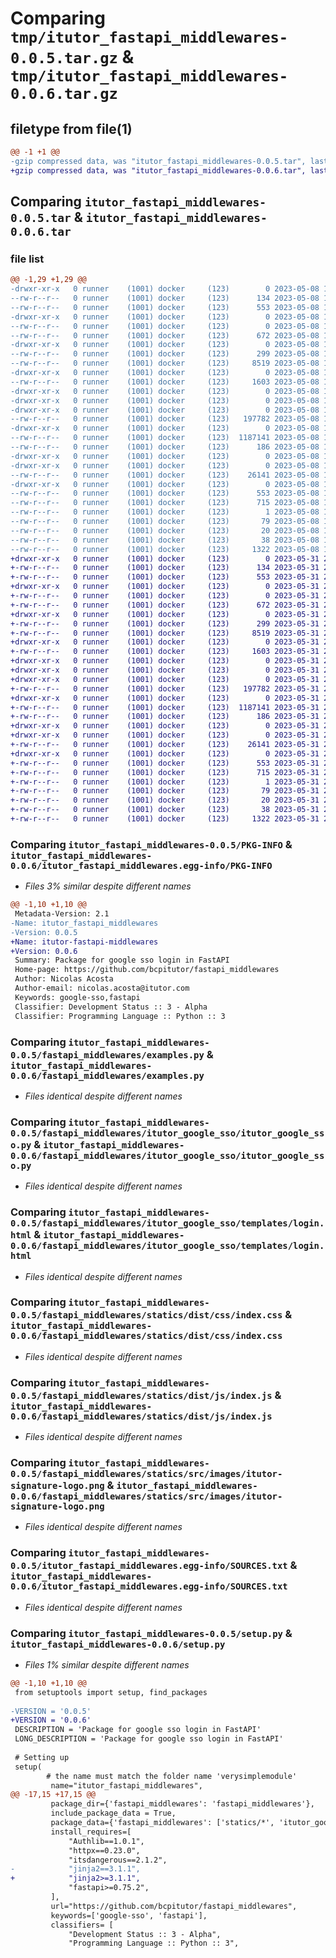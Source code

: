 # Comparing `tmp/itutor_fastapi_middlewares-0.0.5.tar.gz` & `tmp/itutor_fastapi_middlewares-0.0.6.tar.gz`

## filetype from file(1)

```diff
@@ -1 +1 @@
-gzip compressed data, was "itutor_fastapi_middlewares-0.0.5.tar", last modified: Mon May  8 15:36:26 2023, max compression
+gzip compressed data, was "itutor_fastapi_middlewares-0.0.6.tar", last modified: Wed May 31 23:34:25 2023, max compression
```

## Comparing `itutor_fastapi_middlewares-0.0.5.tar` & `itutor_fastapi_middlewares-0.0.6.tar`

### file list

```diff
@@ -1,29 +1,29 @@
-drwxr-xr-x   0 runner    (1001) docker     (123)        0 2023-05-08 15:36:26.594095 itutor_fastapi_middlewares-0.0.5/
--rw-r--r--   0 runner    (1001) docker     (123)      134 2023-05-08 15:36:13.000000 itutor_fastapi_middlewares-0.0.5/MANIFEST.in
--rw-r--r--   0 runner    (1001) docker     (123)      553 2023-05-08 15:36:26.594095 itutor_fastapi_middlewares-0.0.5/PKG-INFO
-drwxr-xr-x   0 runner    (1001) docker     (123)        0 2023-05-08 15:36:26.586094 itutor_fastapi_middlewares-0.0.5/fastapi_middlewares/
--rw-r--r--   0 runner    (1001) docker     (123)        0 2023-05-08 15:36:13.000000 itutor_fastapi_middlewares-0.0.5/fastapi_middlewares/__init__.py
--rw-r--r--   0 runner    (1001) docker     (123)      672 2023-05-08 15:36:13.000000 itutor_fastapi_middlewares-0.0.5/fastapi_middlewares/examples.py
-drwxr-xr-x   0 runner    (1001) docker     (123)        0 2023-05-08 15:36:26.590095 itutor_fastapi_middlewares-0.0.5/fastapi_middlewares/itutor_google_sso/
--rw-r--r--   0 runner    (1001) docker     (123)      299 2023-05-08 15:36:13.000000 itutor_fastapi_middlewares-0.0.5/fastapi_middlewares/itutor_google_sso/__init__.py
--rw-r--r--   0 runner    (1001) docker     (123)     8519 2023-05-08 15:36:13.000000 itutor_fastapi_middlewares-0.0.5/fastapi_middlewares/itutor_google_sso/itutor_google_sso.py
-drwxr-xr-x   0 runner    (1001) docker     (123)        0 2023-05-08 15:36:26.590095 itutor_fastapi_middlewares-0.0.5/fastapi_middlewares/itutor_google_sso/templates/
--rw-r--r--   0 runner    (1001) docker     (123)     1603 2023-05-08 15:36:13.000000 itutor_fastapi_middlewares-0.0.5/fastapi_middlewares/itutor_google_sso/templates/login.html
-drwxr-xr-x   0 runner    (1001) docker     (123)        0 2023-05-08 15:36:26.586094 itutor_fastapi_middlewares-0.0.5/fastapi_middlewares/statics/
-drwxr-xr-x   0 runner    (1001) docker     (123)        0 2023-05-08 15:36:26.586094 itutor_fastapi_middlewares-0.0.5/fastapi_middlewares/statics/dist/
-drwxr-xr-x   0 runner    (1001) docker     (123)        0 2023-05-08 15:36:26.590095 itutor_fastapi_middlewares-0.0.5/fastapi_middlewares/statics/dist/css/
--rw-r--r--   0 runner    (1001) docker     (123)   197782 2023-05-08 15:36:13.000000 itutor_fastapi_middlewares-0.0.5/fastapi_middlewares/statics/dist/css/index.css
-drwxr-xr-x   0 runner    (1001) docker     (123)        0 2023-05-08 15:36:26.590095 itutor_fastapi_middlewares-0.0.5/fastapi_middlewares/statics/dist/js/
--rw-r--r--   0 runner    (1001) docker     (123)  1187141 2023-05-08 15:36:13.000000 itutor_fastapi_middlewares-0.0.5/fastapi_middlewares/statics/dist/js/index.js
--rw-r--r--   0 runner    (1001) docker     (123)      186 2023-05-08 15:36:13.000000 itutor_fastapi_middlewares-0.0.5/fastapi_middlewares/statics/dist/js/index.js.LICENSE.txt
-drwxr-xr-x   0 runner    (1001) docker     (123)        0 2023-05-08 15:36:26.586094 itutor_fastapi_middlewares-0.0.5/fastapi_middlewares/statics/src/
-drwxr-xr-x   0 runner    (1001) docker     (123)        0 2023-05-08 15:36:26.590095 itutor_fastapi_middlewares-0.0.5/fastapi_middlewares/statics/src/images/
--rw-r--r--   0 runner    (1001) docker     (123)    26141 2023-05-08 15:36:13.000000 itutor_fastapi_middlewares-0.0.5/fastapi_middlewares/statics/src/images/itutor-signature-logo.png
-drwxr-xr-x   0 runner    (1001) docker     (123)        0 2023-05-08 15:36:26.594095 itutor_fastapi_middlewares-0.0.5/itutor_fastapi_middlewares.egg-info/
--rw-r--r--   0 runner    (1001) docker     (123)      553 2023-05-08 15:36:26.000000 itutor_fastapi_middlewares-0.0.5/itutor_fastapi_middlewares.egg-info/PKG-INFO
--rw-r--r--   0 runner    (1001) docker     (123)      715 2023-05-08 15:36:26.000000 itutor_fastapi_middlewares-0.0.5/itutor_fastapi_middlewares.egg-info/SOURCES.txt
--rw-r--r--   0 runner    (1001) docker     (123)        1 2023-05-08 15:36:26.000000 itutor_fastapi_middlewares-0.0.5/itutor_fastapi_middlewares.egg-info/dependency_links.txt
--rw-r--r--   0 runner    (1001) docker     (123)       79 2023-05-08 15:36:26.000000 itutor_fastapi_middlewares-0.0.5/itutor_fastapi_middlewares.egg-info/requires.txt
--rw-r--r--   0 runner    (1001) docker     (123)       20 2023-05-08 15:36:26.000000 itutor_fastapi_middlewares-0.0.5/itutor_fastapi_middlewares.egg-info/top_level.txt
--rw-r--r--   0 runner    (1001) docker     (123)       38 2023-05-08 15:36:26.594095 itutor_fastapi_middlewares-0.0.5/setup.cfg
--rw-r--r--   0 runner    (1001) docker     (123)     1322 2023-05-08 15:36:13.000000 itutor_fastapi_middlewares-0.0.5/setup.py
+drwxr-xr-x   0 runner    (1001) docker     (123)        0 2023-05-31 23:34:25.230009 itutor_fastapi_middlewares-0.0.6/
+-rw-r--r--   0 runner    (1001) docker     (123)      134 2023-05-31 23:34:13.000000 itutor_fastapi_middlewares-0.0.6/MANIFEST.in
+-rw-r--r--   0 runner    (1001) docker     (123)      553 2023-05-31 23:34:25.226009 itutor_fastapi_middlewares-0.0.6/PKG-INFO
+drwxr-xr-x   0 runner    (1001) docker     (123)        0 2023-05-31 23:34:25.226009 itutor_fastapi_middlewares-0.0.6/fastapi_middlewares/
+-rw-r--r--   0 runner    (1001) docker     (123)        0 2023-05-31 23:34:13.000000 itutor_fastapi_middlewares-0.0.6/fastapi_middlewares/__init__.py
+-rw-r--r--   0 runner    (1001) docker     (123)      672 2023-05-31 23:34:13.000000 itutor_fastapi_middlewares-0.0.6/fastapi_middlewares/examples.py
+drwxr-xr-x   0 runner    (1001) docker     (123)        0 2023-05-31 23:34:25.226009 itutor_fastapi_middlewares-0.0.6/fastapi_middlewares/itutor_google_sso/
+-rw-r--r--   0 runner    (1001) docker     (123)      299 2023-05-31 23:34:13.000000 itutor_fastapi_middlewares-0.0.6/fastapi_middlewares/itutor_google_sso/__init__.py
+-rw-r--r--   0 runner    (1001) docker     (123)     8519 2023-05-31 23:34:13.000000 itutor_fastapi_middlewares-0.0.6/fastapi_middlewares/itutor_google_sso/itutor_google_sso.py
+drwxr-xr-x   0 runner    (1001) docker     (123)        0 2023-05-31 23:34:25.226009 itutor_fastapi_middlewares-0.0.6/fastapi_middlewares/itutor_google_sso/templates/
+-rw-r--r--   0 runner    (1001) docker     (123)     1603 2023-05-31 23:34:13.000000 itutor_fastapi_middlewares-0.0.6/fastapi_middlewares/itutor_google_sso/templates/login.html
+drwxr-xr-x   0 runner    (1001) docker     (123)        0 2023-05-31 23:34:25.226009 itutor_fastapi_middlewares-0.0.6/fastapi_middlewares/statics/
+drwxr-xr-x   0 runner    (1001) docker     (123)        0 2023-05-31 23:34:25.226009 itutor_fastapi_middlewares-0.0.6/fastapi_middlewares/statics/dist/
+drwxr-xr-x   0 runner    (1001) docker     (123)        0 2023-05-31 23:34:25.226009 itutor_fastapi_middlewares-0.0.6/fastapi_middlewares/statics/dist/css/
+-rw-r--r--   0 runner    (1001) docker     (123)   197782 2023-05-31 23:34:13.000000 itutor_fastapi_middlewares-0.0.6/fastapi_middlewares/statics/dist/css/index.css
+drwxr-xr-x   0 runner    (1001) docker     (123)        0 2023-05-31 23:34:25.226009 itutor_fastapi_middlewares-0.0.6/fastapi_middlewares/statics/dist/js/
+-rw-r--r--   0 runner    (1001) docker     (123)  1187141 2023-05-31 23:34:13.000000 itutor_fastapi_middlewares-0.0.6/fastapi_middlewares/statics/dist/js/index.js
+-rw-r--r--   0 runner    (1001) docker     (123)      186 2023-05-31 23:34:13.000000 itutor_fastapi_middlewares-0.0.6/fastapi_middlewares/statics/dist/js/index.js.LICENSE.txt
+drwxr-xr-x   0 runner    (1001) docker     (123)        0 2023-05-31 23:34:25.226009 itutor_fastapi_middlewares-0.0.6/fastapi_middlewares/statics/src/
+drwxr-xr-x   0 runner    (1001) docker     (123)        0 2023-05-31 23:34:25.226009 itutor_fastapi_middlewares-0.0.6/fastapi_middlewares/statics/src/images/
+-rw-r--r--   0 runner    (1001) docker     (123)    26141 2023-05-31 23:34:13.000000 itutor_fastapi_middlewares-0.0.6/fastapi_middlewares/statics/src/images/itutor-signature-logo.png
+drwxr-xr-x   0 runner    (1001) docker     (123)        0 2023-05-31 23:34:25.226009 itutor_fastapi_middlewares-0.0.6/itutor_fastapi_middlewares.egg-info/
+-rw-r--r--   0 runner    (1001) docker     (123)      553 2023-05-31 23:34:25.000000 itutor_fastapi_middlewares-0.0.6/itutor_fastapi_middlewares.egg-info/PKG-INFO
+-rw-r--r--   0 runner    (1001) docker     (123)      715 2023-05-31 23:34:25.000000 itutor_fastapi_middlewares-0.0.6/itutor_fastapi_middlewares.egg-info/SOURCES.txt
+-rw-r--r--   0 runner    (1001) docker     (123)        1 2023-05-31 23:34:25.000000 itutor_fastapi_middlewares-0.0.6/itutor_fastapi_middlewares.egg-info/dependency_links.txt
+-rw-r--r--   0 runner    (1001) docker     (123)       79 2023-05-31 23:34:25.000000 itutor_fastapi_middlewares-0.0.6/itutor_fastapi_middlewares.egg-info/requires.txt
+-rw-r--r--   0 runner    (1001) docker     (123)       20 2023-05-31 23:34:25.000000 itutor_fastapi_middlewares-0.0.6/itutor_fastapi_middlewares.egg-info/top_level.txt
+-rw-r--r--   0 runner    (1001) docker     (123)       38 2023-05-31 23:34:25.230009 itutor_fastapi_middlewares-0.0.6/setup.cfg
+-rw-r--r--   0 runner    (1001) docker     (123)     1322 2023-05-31 23:34:13.000000 itutor_fastapi_middlewares-0.0.6/setup.py
```

### Comparing `itutor_fastapi_middlewares-0.0.5/PKG-INFO` & `itutor_fastapi_middlewares-0.0.6/itutor_fastapi_middlewares.egg-info/PKG-INFO`

 * *Files 3% similar despite different names*

```diff
@@ -1,10 +1,10 @@
 Metadata-Version: 2.1
-Name: itutor_fastapi_middlewares
-Version: 0.0.5
+Name: itutor-fastapi-middlewares
+Version: 0.0.6
 Summary: Package for google sso login in FastAPI
 Home-page: https://github.com/bcpitutor/fastapi_middlewares
 Author: Nicolas Acosta
 Author-email: nicolas.acosta@itutor.com
 Keywords: google-sso,fastapi
 Classifier: Development Status :: 3 - Alpha
 Classifier: Programming Language :: Python :: 3
```

### Comparing `itutor_fastapi_middlewares-0.0.5/fastapi_middlewares/examples.py` & `itutor_fastapi_middlewares-0.0.6/fastapi_middlewares/examples.py`

 * *Files identical despite different names*

### Comparing `itutor_fastapi_middlewares-0.0.5/fastapi_middlewares/itutor_google_sso/itutor_google_sso.py` & `itutor_fastapi_middlewares-0.0.6/fastapi_middlewares/itutor_google_sso/itutor_google_sso.py`

 * *Files identical despite different names*

### Comparing `itutor_fastapi_middlewares-0.0.5/fastapi_middlewares/itutor_google_sso/templates/login.html` & `itutor_fastapi_middlewares-0.0.6/fastapi_middlewares/itutor_google_sso/templates/login.html`

 * *Files identical despite different names*

### Comparing `itutor_fastapi_middlewares-0.0.5/fastapi_middlewares/statics/dist/css/index.css` & `itutor_fastapi_middlewares-0.0.6/fastapi_middlewares/statics/dist/css/index.css`

 * *Files identical despite different names*

### Comparing `itutor_fastapi_middlewares-0.0.5/fastapi_middlewares/statics/dist/js/index.js` & `itutor_fastapi_middlewares-0.0.6/fastapi_middlewares/statics/dist/js/index.js`

 * *Files identical despite different names*

### Comparing `itutor_fastapi_middlewares-0.0.5/fastapi_middlewares/statics/src/images/itutor-signature-logo.png` & `itutor_fastapi_middlewares-0.0.6/fastapi_middlewares/statics/src/images/itutor-signature-logo.png`

 * *Files identical despite different names*

### Comparing `itutor_fastapi_middlewares-0.0.5/itutor_fastapi_middlewares.egg-info/SOURCES.txt` & `itutor_fastapi_middlewares-0.0.6/itutor_fastapi_middlewares.egg-info/SOURCES.txt`

 * *Files identical despite different names*

### Comparing `itutor_fastapi_middlewares-0.0.5/setup.py` & `itutor_fastapi_middlewares-0.0.6/setup.py`

 * *Files 1% similar despite different names*

```diff
@@ -1,10 +1,10 @@
 from setuptools import setup, find_packages
 
-VERSION = '0.0.5' 
+VERSION = '0.0.6' 
 DESCRIPTION = 'Package for google sso login in FastAPI'
 LONG_DESCRIPTION = 'Package for google sso login in FastAPI'
 
 # Setting up
 setup(
        # the name must match the folder name 'verysimplemodule'
         name="itutor_fastapi_middlewares", 
@@ -17,15 +17,15 @@
         package_dir={'fastapi_middlewares': 'fastapi_middlewares'},
         include_package_data = True,
         package_data={'fastapi_middlewares': ['statics/*', 'itutor_google_sso/templates/*']},
         install_requires=[
             "Authlib==1.0.1", 
             "httpx==0.23.0", 
             "itsdangerous==2.1.2", 
-            "jinja2==3.1.1", 
+            "jinja2>=3.1.1", 
             "fastapi>=0.75.2", 
         ],
         url="https://github.com/bcpitutor/fastapi_middlewares",
         keywords=['google-sso', 'fastapi'],
         classifiers= [
             "Development Status :: 3 - Alpha",
             "Programming Language :: Python :: 3",
```

